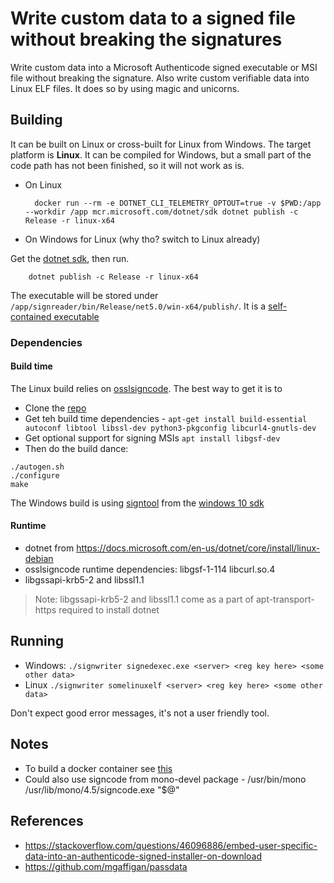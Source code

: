 # Write custom data to a signed file without breaking the signatures

Write custom data into a Microsoft Authenticode signed executable or MSI file without breaking the signature. Also write custom verifiable data into Linux ELF files. It does so by using magic and unicorns.

## Building

It can be built on Linux or cross-built for Linux from Windows. The target platform is **Linux**. It can be compiled for Windows, but a small part of the code path has not been finished, so it will not work as is.

* On Linux

        docker run --rm -e DOTNET_CLI_TELEMETRY_OPTOUT=true -v $PWD:/app --workdir /app mcr.microsoft.com/dotnet/sdk dotnet publish -c Release -r linux-x64

* On Windows for Linux (why tho? switch to Linux already)

Get the [dotnet sdk](https://download.visualstudio.microsoft.com/download/pr/78a6328f-f563-4a7f-a478-3ed0f2ce8ec6/5beb762f64d8a018a5b9e590bc1531e0/dotnet-sdk-5.0.201-win-x64.exe), then run.

        dotnet publish -c Release -r linux-x64

The executable will be stored under `/app/signreader/bin/Release/net5.0/win-x64/publish/`. It is a [self-contained executable](https://docs.microsoft.com/en-us/dotnet/core/deploying/single-file)

### Dependencies

#### Build time

The Linux build relies on [osslsigncode](https://github.com/mtrojnar/osslsigncode). The best way to get it is to

* Clone the [repo](https://github.com/mtrojnar/osslsigncode)
* Get teh build time dependencies - `apt-get install build-essential autoconf libtool libssl-dev python3-pkgconfig libcurl4-gnutls-dev`
* Get optional support for signing MSIs `apt install libgsf-dev`
* Then do the build dance:

```
./autogen.sh
./configure
make
```

The Windows build is using [signtool](https://docs.microsoft.com/en-us/windows/win32/seccrypto/signtool) from the [windows 10 sdk](https://developer.microsoft.com/en-us/windows/downloads/windows-10-sdk/)

#### Runtime

* dotnet from https://docs.microsoft.com/en-us/dotnet/core/install/linux-debian
* osslsigncode runtime dependencies: libgsf-1-114 libcurl.so.4
* libgssapi-krb5-2 and libssl1.1

> Note: libgssapi-krb5-2 and libssl1.1 come as a part of apt-transport-https required to install dotnet

## Running

* Windows: `./signwriter signedexec.exe <server> <reg key here> <some other data>`
* Linux `./signwriter somelinuxelf <server> <reg key here> <some other data>`

Don't expect good error messages, it's not a user friendly tool.

## Notes

* To build a docker container see [this](https://github.com/dotnet/dotnet-docker/tree/main/samples/dotnetapp)
* Could also use  signcode from mono-devel package - /usr/bin/mono /usr/lib/mono/4.5/signcode.exe "$@"

## References

* https://stackoverflow.com/questions/46096886/embed-user-specific-data-into-an-authenticode-signed-installer-on-download
* https://github.com/mgaffigan/passdata
